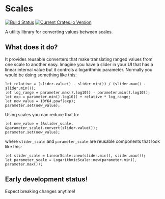 # Scales

[![Build Status](https://api.travis-ci.com/bbmsoft/scales.svg?branch=develop)](https://travis-ci.com/github/bbmsoft/scales)
[![Current Crates.io Version](https://img.shields.io/crates/v/scales.svg)](https://crates.io/crates/scales)

A utility library for converting values between scales.

## What does it do?

It provides reusable converters that make translating ranged values from one scale to another easy. Imagine you have a slider in your UI that has a linear internal value but it controls a logarithmic parameter. Normally you would be doing something like this:

```
let relative = (slider.value() - slider.min()) / (slider.max() - slider.min());
let log_range = parameter.max().log10() - parameter.min().log10();
let exp = parameter.min().log10() + relative * log_range;
let new_value = 10f64.powf(exp);
parameter.set(new_value);
```

Using scales you can reduce that to:

```
let new_value = (&slider_scale, &parameter_scale).convert(slider.value());
parameter.set(new_value);
```

where `slider_scale` and `parameter_scale` are reusable components that look like this:

```
let slider_scale = LinearScale::new(slider.min(), slider.max());
let parameter_scale = LogarithmicScale::new(parameter.min(), parameter.max());
```

## Early development status!

Expect breaking changes anytime!
